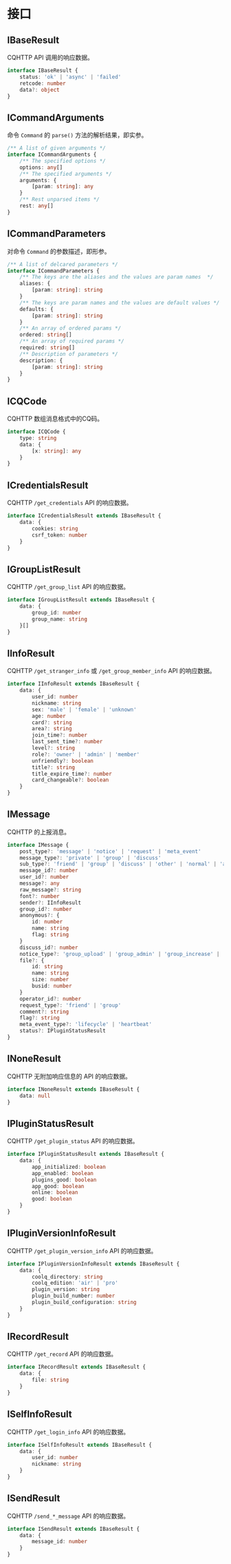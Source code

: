 # 接口

## IBaseResult [<Badge text="classessender/definitions" />](https://github.com/ionjs-dev/ionjs/tree/master/src/classes/sender/definitions.ts)
CQHTTP API 调用的响应数据。

```ts {1}
interface IBaseResult {
    status: 'ok' | 'async' | 'failed'
    retcode: number
    data?: object
}
```

## ICommandArguments [<Badge text="classes/command/definitions" />](https://github.com/ionjs-dev/ionjs/tree/master/src/classes/command/definitions.ts)
命令 `Command` 的 `parse()` 方法的解析结果，即实参。

```ts {2}
/** A list of given arguments */
interface ICommandArguments {
    /** The specified options */
    options: any[]
    /** The specified arguments */
    arguments: {
        [param: string]: any
    }
    /** Rest unparsed items */
    rest: any[]
}
```

## ICommandParameters [<Badge text="classes/command/definitions" />](https://github.com/ionjs-dev/ionjs/tree/master/src/classes/command/definitions.ts)
对命令 `Command` 的参数描述，即形参。

```ts {2}
/** A list of delcared parameters */
interface ICommandParameters {
    /** The keys are the aliases and the values are param names  */
    aliases: {
        [param: string]: string
    }
    /** The keys are param names and the values are default values */
    defaults: {
        [param: string]: string
    }
    /** An array of ordered params */
    ordered: string[]
    /** An array of required params */
    required: string[]
    /** Description of parameters */
    description: {
        [param: string]: string
    }
}
```

## ICQCode [<Badge text="classes/cqcode/definitions" />](https://github.com/ionjs-dev/ionjs/tree/master/src/classes/cqcode/definitions.ts)
CQHTTP 数组消息格式中的CQ码。

```ts {1}
interface ICQCode {
    type: string
    data: {
        [x: string]: any
    }
}

```

## ICredentialsResult [<Badge text="classes/receiver/definitions" />](https://github.com/ionjs-dev/ionjs/tree/master/src/classes/receiver/definitions.ts)
CQHTTP `/get_credentials` API 的响应数据。

```ts {1}
interface ICredentialsResult extends IBaseResult {
    data: {
        cookies: string
        csrf_token: number
    }
}
```

## IGroupListResult [<Badge text="classes/receiver/definitions" />](https://github.com/ionjs-dev/ionjs/tree/master/src/classes/receiver/definitions.ts)
CQHTTP `/get_group_list` API 的响应数据。

```ts {1}
interface IGroupListResult extends IBaseResult {
    data: {
        group_id: number
        group_name: string
    }[]
}
```

## IInfoResult [<Badge text="classes/receiver/definitions" />](https://github.com/ionjs-dev/ionjs/tree/master/src/classes/receiver/definitions.ts)
CQHTTP `/get_stranger_info` 或 `/get_group_member_info` API 的响应数据。

```ts {1}
interface IInfoResult extends IBaseResult {
    data: {
        user_id: number
        nickname: string
        sex: 'male' | 'female' | 'unknown'
        age: number
        card?: string
        area?: string
        join_time?: number
        last_sent_time?: number
        level?: string
        role?: 'owner' | 'admin' | 'member'
        unfriendly?: boolean
        title?: string
        title_expire_time?: number
        card_changeable?: boolean
    }
}
```

## IMessage [<Badge text="classes/receiver/definitions" />](https://github.com/ionjs-dev/ionjs/tree/master/src/classes/receiver/definitions.ts)
CQHTTP 的上报消息。

```ts {1}
interface IMessage {
    post_type?: 'message' | 'notice' | 'request' | 'meta_event'
    message_type?: 'private' | 'group' | 'discuss'
    sub_type?: 'friend' | 'group' | 'discuss' | 'other' | 'normal' | 'anonymous' | 'notice' | 'approve' | 'invite' | 'add' | 'enable' | 'disable'
    message_id?: number
    user_id?: number
    message?: any
    raw_message?: string
    font?: number
    sender?: IInfoResult
    group_id?: number
    anonymous?: {
        id: number
        name: string
        flag: string
    }
    discuss_id?: number
    notice_type?: 'group_upload' | 'group_admin' | 'group_increase' | 'friend_add'
    file?: {
        id: string
        name: string
        size: number
        busid: number
    }
    operator_id?: number
    request_type?: 'friend' | 'group'
    comment?: string
    flag?: string
    meta_event_type?: 'lifecycle' | 'heartbeat'
    status?: IPluginStatusResult
}
```

## INoneResult [<Badge text="classes/receiver/definitions" />](https://github.com/ionjs-dev/ionjs/tree/master/src/classes/receiver/definitions.ts)
CQHTTP 无附加响应信息的 API 的响应数据。

```ts {1}
interface INoneResult extends IBaseResult {
    data: null
}
```

## IPluginStatusResult [<Badge text="classes/receiver/definitions" />](https://github.com/ionjs-dev/ionjs/tree/master/src/classes/receiver/definitions.ts)
CQHTTP `/get_plugin_status` API 的响应数据。

```ts {1}
interface IPluginStatusResult extends IBaseResult {
    data: {
        app_initialized: boolean
        app_enabled: boolean
        plugins_good: boolean
        app_good: boolean
        online: boolean
        good: boolean
    }
}
```

## IPluginVersionInfoResult [<Badge text="classes/receiver/definitions" />](https://github.com/ionjs-dev/ionjs/tree/master/src/classes/receiver/definitions.ts)
CQHTTP `/get_plugin_version_info` API 的响应数据。

```ts {1}
interface IPluginVersionInfoResult extends IBaseResult {
    data: {
        coolq_directory: string
        coolq_edition: 'air' | 'pro'
        plugin_version: string
        plugin_build_number: number
        plugin_build_configuration: string
    }
}

```

## IRecordResult [<Badge text="classes/receiver/definitions" />](https://github.com/ionjs-dev/ionjs/tree/master/src/classes/receiver/definitions.ts)
CQHTTP `/get_record` API 的响应数据。

```ts {1}
interface IRecordResult extends IBaseResult {
    data: {
        file: string
    }
}
```

## ISelfInfoResult [<Badge text="classes/receiver/definitions" />](https://github.com/ionjs-dev/ionjs/tree/master/src/classes/receiver/definitions.ts)
CQHTTP `/get_login_info` API 的响应数据。

```ts {1}
interface ISelfInfoResult extends IBaseResult {
    data: {
        user_id: number
        nickname: string
    }
}
```

## ISendResult [<Badge text="classes/receiver/definitions" />](https://github.com/ionjs-dev/ionjs/tree/master/src/classes/receiver/definitions.ts)
CQHTTP `/send_*_message` API 的响应数据。

```ts {1}
interface ISendResult extends IBaseResult {
    data: {
        message_id: number
    }
}
```